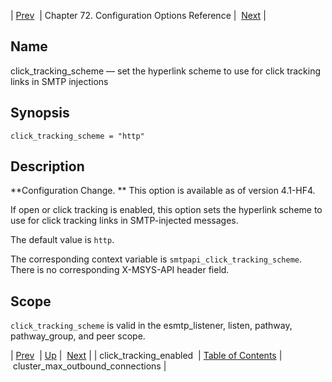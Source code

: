 | [Prev](config.click_tracking_enabled)  | Chapter 72. Configuration Options Reference |  [Next](conf.ref.cluster_max_outbound_connections) |

<a name="config.click_tracking_scheme"></a>
## Name

click_tracking_scheme — set the hyperlink scheme to use for click tracking links in SMTP injections

## Synopsis

`click_tracking_scheme = "http"`

<a name="idp23895136"></a>
## Description

**Configuration Change. ** This option is available as of version 4.1-HF4.

If open or click tracking is enabled, this option sets the hyperlink scheme to use for click tracking links in SMTP-injected messages.

The default value is `http`.

The corresponding context variable is `smtpapi_click_tracking_scheme`. There is no corresponding X-MSYS-API header field.

<a name="idp23900640"></a>
## Scope

`click_tracking_scheme` is valid in the esmtp_listener, listen, pathway, pathway_group, and peer scope.

| [Prev](config.click_tracking_enabled)  | [Up](config.options.ref) |  [Next](conf.ref.cluster_max_outbound_connections) |
| click_tracking_enabled  | [Table of Contents](index) |  cluster_max_outbound_connections |


